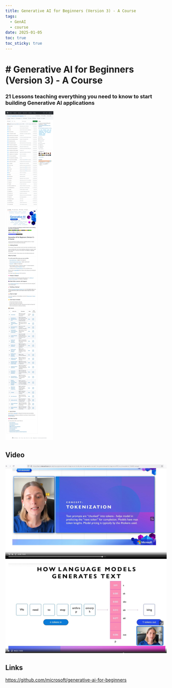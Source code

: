 ```yaml
---
title: Generative AI for Beginners (Version 3) - A Course
tags:
  - GenAI
  - course
date: 2025-01-05
toc: true
toc_sticky: true
---
```


# # Generative AI for Beginners (Version 3) - A Course
### 21 Lessons teaching everything you need to know to start building Generative AI applications

![](../_asset/2025-01-05-Generative-AI-Course-20250105134529.jpg)
## Video 

![](../_asset/2025-01-05-Generative-AI-Course-20250105134331.jpg)
![](../_asset/2025-01-05-Generative-AI-Course-20250105134411.jpg)

## Links 

https://github.com/microsoft/generative-ai-for-beginners
